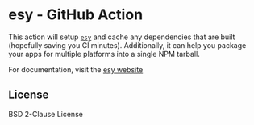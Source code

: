# esy - GitHub Action

This action will setup [`esy`](https://esy.sh/) and cache any dependencies that
are built (hopefully saving you CI minutes). Additionally, it can help you
package your apps for multiple platforms into a single NPM tarball.

For documentation, visit the [esy website](https://esy.sh/docs/github-actions)

## License

BSD 2-Clause License
